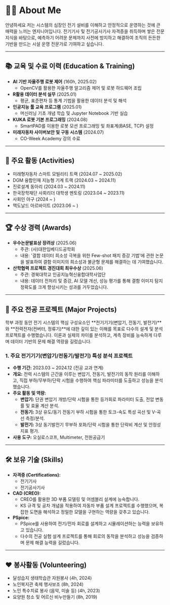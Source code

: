 # 🧑‍💻 About Me

안녕하세요 저는 시스템의 심장인 전기 설비를 이해하고 안정적으로 운영하는 것에 큰 매력을 느끼는 엔지니어입니다. 전기기사 및 전기공사기사 자격증을 취득하며 쌓은 전문 지식을 바탕으로, 예측하기 어려운 문제까지 사전에 방지하고 해결하여 조직의 든든한 기반을 만드는 시설 운영 전문가로 기여하고 싶습니다.

---

## 📚 교육 및 수료 이력 (Education & Training)

*   **AI 기반 자율주행 로봇 제어** (160h, 2025.02)
    *   OpenCV를 활용한 자율주행 알고리즘 제어 및 로봇 하드웨어 조립
*   **R활용 데이터 분석 실무** (2025.01)
    *   평균, 표준편차 등 통계 기법을 활용한 데이터 분석 및 해석
*   **인공지능 툴 교육 프로그램** (2025.01)
    *   머신러닝 기초 개념 학습 및 Jupyter Notebook 기반 실습
*   **KUKA 로봇 기본 프로그래밍** (2024.08)
    *   SmartPAD를 이용한 로봇 모션 프로그래밍 및 좌표계(BASE, TCP) 설정
*   **미래자동차 사이버보안 및 구동 시스템** (2024.07)
    *   CO-Week Academy 강의 수료

---

## 🚀 주요 활동 (Activities)

*   미래형자동차 스마트 모빌리티 트랙 (2024.07 ~ 2025.02)
*   DGM 융합인재 지능형 기계 트랙 (2024.03 ~ 2024.11)
*   진로설계 동아리 (2024.03 ~ 2024.11)
*   한국장학재단 사회리더 대학생 멘토링 (2023.04 ~ 2023.11)
*   사회인 야구 (2024 ~ )
*   맥도날드 아르바이트 (2023.06 ~ )

---

## 🏆 수상 경력 (Awards)

*   **우수논문발표상 장려상** (2025.06)
    *   주관: (사)대한임베디드공학회
    *   내용: '결함 데이터 희소성 극복을 위한 Few-shot 패치 증강 기법'에 관한 논문을 발표하여 결함 이미지의 희소성과 불균형 문제를 해결하는 데 기여했습니다.
*   **산학협력 프로젝트 경진대회 최우수상** (2025.06)
    *   주관: 경북대학교 인공지능혁신융합대학사업단
    *   내용: 데이터 전처리 및 증강, AI 모델 개선, 성능 평가를 통해 결함 이미지 탐지 정확도를 크게 향상시키는 성과를 거두었습니다.

---

## 🔬 주요 전공 프로젝트 (Major Projects)

학부 과정 동안 전기 시스템의 핵심 구성요소인 **전기기기(변압기, 전동기, 발전기)**와 **전력전자(컨버터, 정류기)**에 대한 깊이 있는 이해를 목표로 다수의 설계 및 분석 프로젝트를 수행했습니다. 이론과 실제의 차이를 분석하고, 계측 장비를 능숙하게 다루며 데이터 기반의 문제 해결 역량을 길렀습니다.

### 1. 주요 전기기기(변압기/전동기/발전기) 특성 분석 프로젝트
*   **수행 기간:** 2023.03 ~ 2024.12 (전공 교과 연계)
*   **개요:** 전력 시스템의 근간을 이루는 변압기, 전동기, 발전기의 동작 원리를 이해하고, 직접 부하/무부하/단락 시험을 수행하여 핵심 파라미터를 도출하고 성능을 분석했습니다.
*   **주요 활동 및 역량:**
    *   **변압기:** 단권 변압기 개방/단락 시험을 통한 등가회로 파라미터 도출, 전압 변동률 및 효율 계산 분석.
    *   **전동기:** 3상 유도/동기 전동기 부하 시험을 통한 토크-속도 특성 곡선 및 V-곡선 측정/분석.
    *   **발전기:** 3상 동기발전기 무부하 포화/단락 시험을 통한 단락비 계산 및 안정성 지표 평가.
*   **사용 도구:** 오실로스코프, Multimeter, 전원공급기

---

## 🛠️ 보유 기술 (Skills)

*   **자격증 (Certifications):**
    *   전기기사
    *   전기공사기사
*   **CAD (CREO):**
    *   CREO를 활용한 3D 부품 모델링 및 어셈블리 설계에 능숙합니다.
    *   KS 규격 및 공차 개념을 적용하여 자동차 부품 설계 프로젝트를 수행했으며, 복잡한 도면을 해석하고 정밀한 모델을 구현하는 역량을 갖추고 있습니다.
*   **PSpice:**
    *   PSpice를 사용하여 전기/전자 회로를 설계하고 시뮬레이션하는 능력을 보유하고 있습니다.
    *   다수의 전공 실험 설계 프로젝트를 통해 회로의 동작을 분석하고 성능을 검증하며 문제 해결 능력을 길렀습니다.

---

## ❤️ 봉사활동 (Volunteering)

*   달성습지 생태학습관 자원봉사 (4h, 2024)
*   노인복지관 축제 행사보조 (8h, 2024)
*   노인 특수치료 봉사 (음악, 미술 등) (4h, 2023)
*   요양원 청소 및 어르신 비누만들기 (8h, 2019) 
